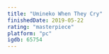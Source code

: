 ```yaml
---
title: "Umineko When They Cry"
finishedDate: 2019-05-22
rating: "masterpiece"
platform: "pc"
igdb: 65754
---
```

